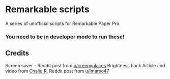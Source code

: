 # Remarkable scripts

A series of unofficial scripts for Remarkable Paper Pro.

### You need to be in developer mode to run these!

## Credits

Screen saver - Reddit post from [u/creepyplaces](https://www.reddit.com/r/RemarkableTablet/comments/1femgtf/comment/lmpsjyr/)
Brightness hack Article and video from [Chalid R.](https://raqami.io/tips-tricks/remarkable-paper-pro-hack-for-brighter-frontlight-tutorial/)
Reddit post from [u/Imarso47](https://www.reddit.com/r/RemarkableTablet/comments/1g0x5tm/about_5_times_brighter_front_light_available_in/)
